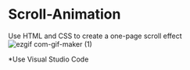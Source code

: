 # Scroll-Animation

Use HTML and CSS to create a one-page scroll effect
![ezgif com-gif-maker (1)](https://user-images.githubusercontent.com/76548491/127756368-6e02fc0d-49f4-41b5-90bb-f72b62b2ecba.gif)

*Use Visual Studio Code
